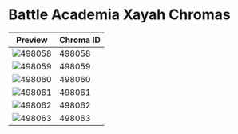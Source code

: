 # Battle Academia Xayah Chromas

| Preview | Chroma ID |
|---------|-----------|
| ![498058](https://raw.communitydragon.org/latest/plugins/rcp-be-lol-game-data/global/default/v1/champion-chroma-images/498/498058.png) | 498058 |
| ![498059](https://raw.communitydragon.org/latest/plugins/rcp-be-lol-game-data/global/default/v1/champion-chroma-images/498/498059.png) | 498059 |
| ![498060](https://raw.communitydragon.org/latest/plugins/rcp-be-lol-game-data/global/default/v1/champion-chroma-images/498/498060.png) | 498060 |
| ![498061](https://raw.communitydragon.org/latest/plugins/rcp-be-lol-game-data/global/default/v1/champion-chroma-images/498/498061.png) | 498061 |
| ![498062](https://raw.communitydragon.org/latest/plugins/rcp-be-lol-game-data/global/default/v1/champion-chroma-images/498/498062.png) | 498062 |
| ![498063](https://raw.communitydragon.org/latest/plugins/rcp-be-lol-game-data/global/default/v1/champion-chroma-images/498/498063.png) | 498063 |